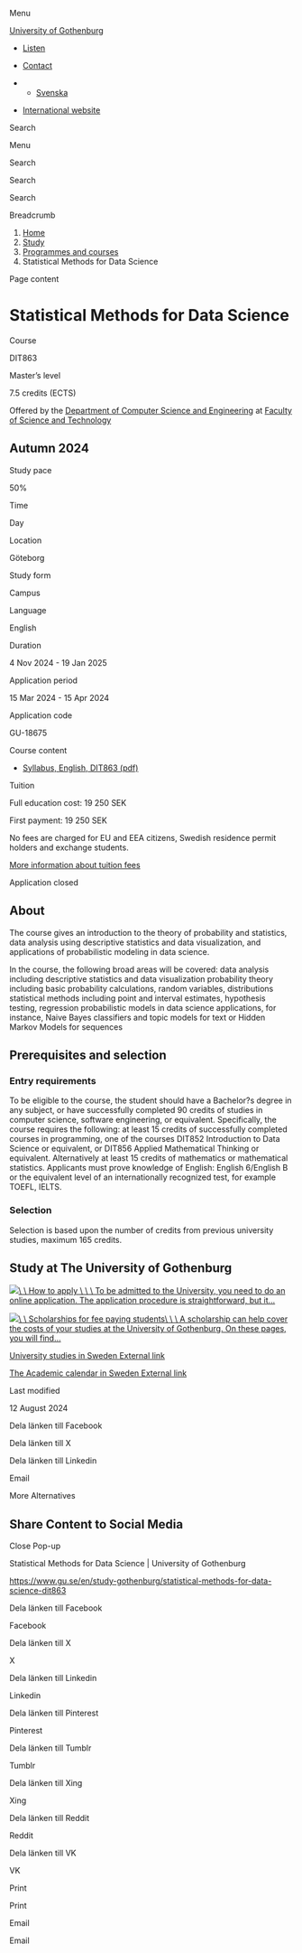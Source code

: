 Menu

[University of Gothenburg](/en)

- [Listen](//app-eu.readspeaker.com/cgi-bin/rsent?customerid=9467&lang=en_uk&readclass=region--content&url=https%3A%2F%2Fwww.gu.se%2Fen%2Fstudy-gothenburg%2Fstatistical-methods-for-data-science-dit863 "Listen with ReadSpeaker")

- [Contact](/en/contact)

- - [Svenska](/studera/hitta-utbildning/statistiska-metoder-for-data-science-dit863)
- [International website](/en/study-gothenburg/statistical-methods-for-data-science-dit863)

Search


Menu


Search


Search

Search

Breadcrumb

1. [Home](/en)
2. [Study](/en/study-in-gothenburg)
3. [Programmes and courses](/en/study-in-gothenburg/study-options)
4. Statistical Methods for Data Science


Page content

# Statistical Methods for Data Science

Course


DIT863


Master’s level



7.5 credits (ECTS)



Offered by the
[Department of Computer Science and Engineering](https://www.gu.se/en/computer-science-engineering)
at
[Faculty of Science and Technology](https://www.gu.se/en/science-and-technology)

## Autumn 2024

Study pace


50%

Time


Day

Location


Göteborg

Study form


Campus

Language


English

Duration


4 Nov 2024
\- 19 Jan 2025

Application period


15 Mar 2024
\- 15 Apr 2024

Application code


GU-18675

Course content


- [Syllabus, English, DIT863 (pdf)](https://kursplaner.gu.se/pdf/kurs/en/DIT863)


Tuition


Full education cost: 19 250 SEK

First payment: 19 250 SEK

No fees are charged for EU and EEA citizens, Swedish residence permit holders and exchange students.

[More information about tuition fees](https://www.gu.se/en/study-in-gothenburg/apply/tuition-fees)

Application closed


## About

The course gives an introduction to the theory of probability and statistics, data analysis using descriptive statistics and data visualization, and applications of probabilistic modeling in data science.

In the course, the following broad areas will be covered: data analysis including descriptive statistics and data visualization probability theory including basic probability calculations, random variables, distributions statistical methods including point and interval estimates, hypothesis testing, regression probabilistic models in data science applications, for instance, Naive Bayes classifiers and topic models for text or Hidden Markov Models for sequences

## Prerequisites and selection

### Entry requirements

To be eligible to the course, the student should have a Bachelor?s degree in any subject, or have successfully completed 90 credits of studies in computer science, software engineering, or equivalent. Specifically, the course requires the following: at least 15 credits of successfully completed courses in programming, one of the courses DIT852 Introduction to Data Science or equivalent, or DIT856 Applied Mathematical Thinking or equivalent. Alternatively at least 15 credits of mathematics or mathematical statistics. Applicants must prove knowledge of English: English 6/English B or the equivalent level of an internationally recognized test, for example TOEFL, IELTS.

### Selection

Selection is based upon the number of credits from previous university studies, maximum 165 credits.

## Study at The University of Gothenburg

[![](/sites/default/files/dynamic-image/dynamic_image_2188_218/public/2020-03/cytonn-photography-ZJEKICY5EXY-unsplash.jpg?media_id=2553&width=1904&height=208)\\
\\
How to apply \\
\\
\\
To be admitted to the University, you need to do an online application. The application procedure is straightforward, but it…](/en/study-in-gothenburg/apply)

[![](/sites/default/files/dynamic-image/dynamic_image_2188_218/public/2024-01/GU-7.jpg?media_id=95188&width=1904&height=208)\\
\\
Scholarships for fee paying students\\
\\
\\
A scholarship can help cover the costs of your studies at the University of Gothenburg. On these pages, you will find…](/en/study-in-gothenburg/apply/scholarships-for-fee-paying-students)

[University studies in Sweden External link](https://www.gu.se/en/study-in-gothenburg/before-you-arrive/university-studies-in-sweden "External link")

[The Academic calendar in Sweden External link](https://www.gu.se/en/study-in-gothenburg/when-you-are-here/academic-calendar "External link")

Last modified


12 August 2024

Dela länken till Facebook

Dela länken till X

Dela länken till Linkedin

Email

More Alternatives

## Share Content to Social Media

Close Pop-up

Statistical Methods for Data Science \| University of Gothenburg

https://www.gu.se/en/study-gothenburg/statistical-methods-for-data-science-dit863

Dela länken till Facebook

Facebook

Dela länken till X

X

Dela länken till Linkedin

Linkedin

Dela länken till Pinterest

Pinterest

Dela länken till Tumblr

Tumblr

Dela länken till Xing

Xing

Dela länken till Reddit

Reddit

Dela länken till VK

VK

Print

Print

Email

Email